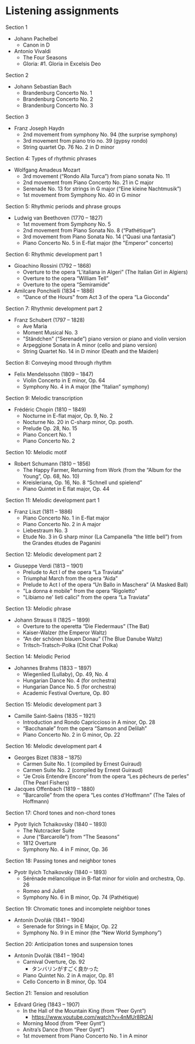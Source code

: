 # Listening assignments

Section 1

- Johann Pachelbel
  - Canon in D
- Antonio Vivaldi
  - The Four Seasons
  - Gloria: #1. Gloria in Excelsis Deo

Section 2

- Johann Sebastian Bach
  - Brandenburg Concerto No. 1
  - Brandenburg Concerto No. 2
  - Brandenburg Concerto No. 3

Section 3

- Franz Joseph Haydn
  - 2nd movement from symphony No. 94 (the surprise symphony)
  - 3rd movement from piano trio no. 39 (gypsy rondo)
  - String quartet Op. 76 No. 2 in D minor

Section 4: Types of rhythmic phrases

- Wolfgang Amadeus Mozart
  - 3rd movement (“Rondo Alla Turca”) from piano sonata No. 11
  - 2nd movement from Piano Concerto No. 21 in C major
  - Serenade No. 13 for strings in G major (“Eine kleine Nachtmusik”)
  - 1st movement from Symphony No. 40 in G minor

Section 5: Rhythmic periods and phrase groups

- Ludwig van Beethoven (1770 – 1827)
  - 1st movement from Symphony No. 5 
  - 2nd movement from Piano Sonata No. 8 (“Pathétique”)
  - 3rd movement from Piano Sonata No. 14 (“Quasi una fantasia”)
  - Piano Concerto No. 5 in E-flat major (the "Emperor" concerto)

Section 6: Rhythmic development part 1

- Gioachino Rossini (1792 – 1868)
  - Overture to the opera “L'italiana in Algeri” (The Italian Girl in Algiers)
  - Overture to the opera “William Tell” 
  - Overture to the opera “Semiramide”
- Amilcare Ponchielli (1834 – 1886)
  - “Dance of the Hours” from Act 3 of the opera “La Gioconda”

Section 7: Rhythmic development part 2

- Franz Schubert (1797 – 1828)
  - Ave Maria 
  - Moment Musical No. 3
  - "Ständchen" (“Serenade”) piano version or piano and violin version 
  - Arpeggione Sonata in A minor (cello and piano version)
  - String Quartet No. 14 in D minor (Death and the Maiden)

Section 8: Conveying mood through rhythm

- Felix Mendelssohn (1809 – 1847)
  - Violin Concerto in E minor, Op. 64
  - Symphony No. 4 in A major (the “Italian” symphony)

Section 9: Melodic transcription

- Frédéric Chopin (1810 – 1849)
  - Nocturne in E-flat major, Op. 9, No. 2
  - Nocturne No. 20 in C-sharp minor, Op. posth. 
  - Prelude Op. 28, No. 15 
  - Piano Concert No. 1 
  - Piano Concerto No. 2

Section 10: Melodic motif

- Robert Schumann (1810 – 1856)
  - The Happy Farmer, Returning from Work (from the “Album for the Young”, Op. 68, No. 10)
  - Kreisleriana, Op. 16, No. 8 “Schnell und spielend”
  - Piano Quintet in E flat major, Op. 44

Section 11: Melodic development part 1

- Franz Liszt (1811 – 1886)
  - Piano Concerto No. 1 in E-flat major 
  - Piano Concerto No. 2 in A major 
  - Liebestraum No. 3 
  - Etude No. 3 in G sharp minor (La Campanella “the little bell”) from the Grandes études de Paganini

Section 12: Melodic development part 2

- Giuseppe Verdi (1813 – 1901)
  - Prelude to Act I of the opera “La Traviata” 
  - Triumphal March from the opera “Aida” 
  - Prelude to Act I of the opera “Un Ballo in Maschera” (A Masked Ball)
  - "La donna è mobile" from the opera “Rigoletto”
  - "Libiamo ne' lieti calici" from the opera “La Traviata”

Section 13: Melodic phrase

- Johann Strauss II (1825 – 1899)
  - Overture to the operetta “Die Fledermaus” (The Bat)
  - Kaiser-Walzer (the Emperor Waltz)
  - “An der schönen blauen Donau” (The Blue Danube Waltz)
  - Tritsch-Tratsch-Polka (Chit Chat Polka)

Section 14: Melodic Period

- Johannes Brahms (1833 – 1897)
  - Wiegenlied (Lullaby), Op. 49, No. 4 
  - Hungarian Dance No. 4 (for orchestra)
  - Hungarian Dance No. 5 (for orchestra)
  - Academic Festival Overture, Op. 80

Section 15: Melodic development part 3

- Camille Saint-Saëns (1835 – 1921)
  - Introduction and Rondo Capriccioso in A minor, Op. 28 
  - “Bacchanale” from the opera “Samson and Delilah” 
  - Piano Concerto No. 2 in G minor, Op. 22

Section 16: Melodic development part 4

- Georges Bizet (1838 – 1875)
  - Carmen Suite No. 1 (compiled by Ernest Guiraud)
  - Carmen Suite No. 2 (compiled by Ernest Guiraud)
  - “Je Crois Entendre Encore” from the opera “Les pêcheurs de perles” (The Pearl Fishers)
- Jacques Offenbach (1819 – 1880)
  - “Barcarolle” from the opera “Les contes d'Hoffmann” (The Tales of Hoffmann)

Section 17: Chord tones and non-chord tones

- Pyotr Ilyich Tchaikovsky (1840 – 1893)
  - The Nutcracker Suite 
  - June (“Barcarolle”) from “The Seasons” 
  - 1812 Overture 
  - Symphony No. 4 in F minor, Op. 36

Section 18: Passing tones and neighbor tones

- Pyotr Ilyich Tchaikovsky (1840 – 1893)
  - Sérénade mélancolique in B-flat minor for violin and orchestra, Op. 26 
  - Romeo and Juliet 
  - Symphony No. 6 in B minor, Op. 74 (Pathétique)

Section 19: Chromatic tones and incomplete neighbor tones

- Antonín Dvořák (1841 – 1904)
  - Serenade for Strings in E Major, Op. 22 
  - Symphony No. 9 in E minor (the “New World Symphony”)

Section 20: Anticipation tones and suspension tones

- Antonín Dvořák (1841 – 1904)
  - Carnival Overture, Op. 92
    - タンバリンがすごく良かった
  - Piano Quintet No. 2 in A major, Op. 81 
  - Cello Concerto in B minor, Op. 104

Section 21: Tension and resolution 

- Edvard Grieg (1843 – 1907)
  - In the Hall of the Mountain King (from “Peer Gynt”)
    - https://www.youtube.com/watch?v=4nMUr8Rt2AI
  - Morning Mood (from “Peer Gynt”)
  - Anitra’s Dance (from “Peer Gynt”)
  - 1st movement from Piano Concerto No. 1 in A minor
